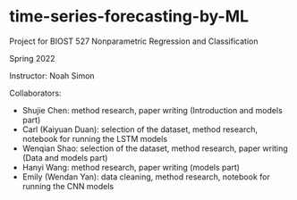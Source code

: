 # time-series-forecasting-by-ML

Project for BIOST 527 Nonparametric Regression and Classification

Spring 2022

Instructor: Noah Simon

Collaborators:
- Shujie Chen:  method research, paper writing (Introduction and models part)
- Carl (Kaiyuan Duan): selection of the dataset, method research, notebook for running the LSTM models
- Wenqian Shao: selection of the dataset, method research, paper writing (Data and models part)
- Hanyi Wang: method research, paper writing (models part)
- Emily (Wendan Yan): data cleaning, method research, notebook for running the CNN models

